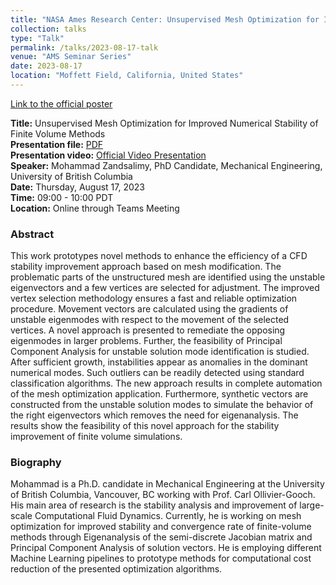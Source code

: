 ```yaml
---
title: "NASA Ames Research Center: Unsupervised Mesh Optimization for Improved Numerical Stability of Finite Volume Methods"
collection: talks
type: "Talk"
permalink: /talks/2023-08-17-talk
venue: "AMS Seminar Series"
date: 2023-08-17
location: "Moffett Field, California, United States"
---
```


[Link to the official poster](https://www.nas.nasa.gov/pubs/ams/2023/08-17-23.html)

**Title:** Unsupervised Mesh Optimization for Improved Numerical Stability of Finite Volume Methods \
**Presentation file:** [PDF](https://www.nas.nasa.gov/pubs/ams/2023/08-17-23.html) \
**Presentation video:** [Official Video Presentation](https://www.nas.nasa.gov/pubs/ams/2023/08-17-23.html) \
**Speaker:** Mohammad Zandsalimy, PhD Candidate, Mechanical Engineering, University of British Columbia \
**Date:**  Thursday, August 17, 2023 \
**Time:**  09:00 - 10:00 PDT \
**Location:** Online through Teams Meeting

### Abstract
This work prototypes novel methods to enhance the efficiency of a CFD stability improvement approach based on mesh modification. The problematic parts of the unstructured mesh are identified using the unstable eigenvectors and a few vertices are selected for adjustment. The improved vertex selection methodology ensures a fast and reliable optimization procedure. Movement vectors are calculated using the gradients of unstable eigenmodes with respect to the movement of the selected vertices. A novel approach is presented to remediate the opposing eigenmodes in larger problems. Further, the feasibility of Principal Component Analysis for unstable solution mode identification is studied. After sufficient growth, instabilities appear as anomalies in the dominant numerical modes. Such outliers can be readily detected using standard classification algorithms. The new approach results in complete automation of the mesh optimization application. Furthermore, synthetic vectors are constructed from the unstable solution modes to simulate the behavior of the right eigenvectors which removes the need for eigenanalysis. The results show the feasibility of this novel approach for the stability improvement of finite volume simulations.

### Biography
Mohammad is a Ph.D. candidate in Mechanical Engineering at the University of British Columbia, Vancouver, BC working with Prof. Carl Ollivier-Gooch. His main area of research is the stability analysis and improvement of large-scale Computational Fluid Dynamics. Currently, he is working on mesh optimization for improved stability and convergence rate of finite-volume methods through Eigenanalysis of the semi-discrete Jacobian matrix and Principal Component Analysis of solution vectors. He is employing different Machine Learning pipelines to prototype methods for computational cost reduction of the presented optimization algorithms.
